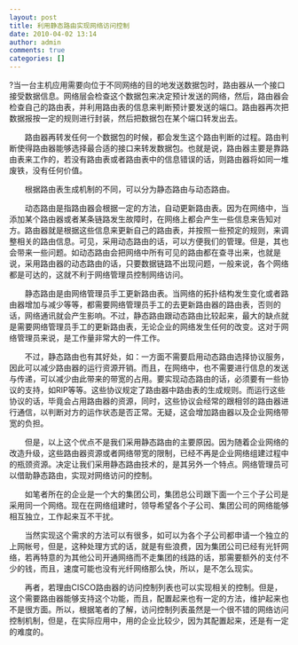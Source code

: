 ```yaml
---
layout: post
title: 利用静态路由实现网络访问控制 
date: 2010-04-02 13:14
author: admin
comments: true
categories: []
---
```

?当一台主机应用需要向位于不同网络的目的地发送数据包时，路由器从一个接口接受数据信息。网络层会检查这个数据包来决定预计发送的网络，然后，路由器会检查自己的路由表，并利用路由表的信息来判断预计要发送的端口。路由器再次把数据报按一定的规则进行封装，然后把数据包在某个端口转发出去。

　　路由器再转发任何一个数据包的时候，都会发生这个路由判断的过程。路由判断使得路由器能够选择最合适的接口来转发数据包。也就是说，路由器主要是靠路由表来工作的，若没有路由表或者路由表中的信息错误的话，则路由器将如同一堆废铁，没有任何价值。

　　根据路由表生成机制的不同，可以分为静态路由与动态路由。

　　动态路由是指路由器会根据一定的方法，自动更新路由表。因为在网络中，当添加某个路由器或者某条链路发生故障时，在网络上都会产生一些信息来告知对方。路由器就是根据这些信息来更新自己的路由表，并按照一些预定的规则，来调整相关的路由信息。可见，采用动态路由的话，可以方便我们的管理。但是，其也会带来一些问题。如动态路由会把网络中所有可见的路由都在查寻出来，也就是说，采用路由器的动态路由的话，只要数据链路不出现问题，一般来说，各个网络都是可达的，这就不利于网络管理员控制网络访问。

　　静态路由是由网络管理员手工更新路由表。当网络的拓扑结构发生变化或者路由器增加与减少等等，都需要网络管理员手工的去更新路由器的路由表，否则的话，网络通讯就会产生影响。不过，静态路由跟动态路由比较起来，最大的缺点就是需要网络管理员手工的更新路由表，无论企业的网络发生任何的改变。这对于网络管理员来说，是工作量非常大的一件工作。

　　不过，静态路由也有其好处，如：一方面不需要启用动态路由选择协议服务，因此可以减少路由器的运行资源开销。而且，在网络中，也不需要进行信息的发送与传递，可以减少由此带来的带宽的占用。要实现动态路由的话，必须要有一些协议的支持，如RIP等等。这些协议规定了路由器中路由表的生成规则。而运行这些协议的话，毕竟会占用路由器的资源，同时，这些协议会经常的跟相邻的路由器进行通信，以判断对方的运作状态是否正常。无疑，这会增加路由器以及企业网络带宽的负担。

　　但是，以上这个优点不是我们采用静态路由的主要原因。因为随着企业网络的改造升级，这些路由器资源或者网络带宽的限制，已经不再是企业网络组建过程中的瓶颈资源。决定让我们采用静态路由技术的，是其另外一个特点。网络管理员可以借助静态路由，实现对网络访问的控制。

　　如笔者所在的企业是一个大的集团公司，集团总公司跟下面一个三个子公司是采用同一个网络。现在在网络组建时，领导希望各个子公司、集团公司的网络能够相互独立，工作起来互不干扰。

　　当然实现这个需求的方法可以有很多，如可以为各个子公司都申请一个独立的上网帐号，但是，这种处理方式的话，就是有些浪费，因为集团公司已经有光钎网络，若再特意的为其他公司开通网络而不走集团的线路的话，那需要额外的支付不少的钱，而且，速度可能也没有光纤网络那么快，所以，是不怎么现实。

　　再者，若理由CISCO路由器的访问控制列表也可以实现相关的控制。但是，这个需要路由器能够支持这个功能，而且，配置起来也有一定的方法，维护起来也不是很方面。所以，根据笔者的了解，访问控制列表虽然是一个很不错的网络访问控制机制，但是，在实际应用中，用的企业比较少，因为其配置起来，还是有一定的难度的。
